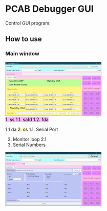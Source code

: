 # PCAB Debugger GUI
Control GUI program.

## How to use

### Main window
<img src="https://github.com/mw-eng/PCAB_Debugger/blob/master/PCAB_Debugger_GUI/assets/UI1.png?raw=true" width="300px"><br>
<span style="background-color:#FFB8FFFD;color:#000000">1. ss
1.1. safd
1.2. fda
</span>



1.1 da
<span style="background-color:#FFFFCBF4;color:#000000">2. ss</span>
1.1. Serial Port  

2. Monitor loop 
2.1 
3. Serial Numbers




<img src="https://github.com/mw-eng/PCAB_Debugger/blob/master/PCAB_Debugger_GUI/assets/UI2.png?raw=true" width="300px">
